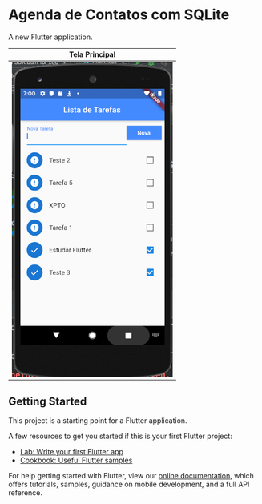 
# Agenda de Contatos com SQLite

A new Flutter application.

| Tela Principal  |
|---|
| ![](https://github.com/rcoproc/flutter_lista_tarefas/blob/master/images/tela_lista_tarefas.png) |

## Getting Started

This project is a starting point for a Flutter application.

A few resources to get you started if this is your first Flutter project:

- [Lab: Write your first Flutter app](https://flutter.dev/docs/get-started/codelab)
- [Cookbook: Useful Flutter samples](https://flutter.dev/docs/cookbook)

For help getting started with Flutter, view our 
[online documentation](https://flutter.dev/docs), which offers tutorials, 
samples, guidance on mobile development, and a full API reference.
